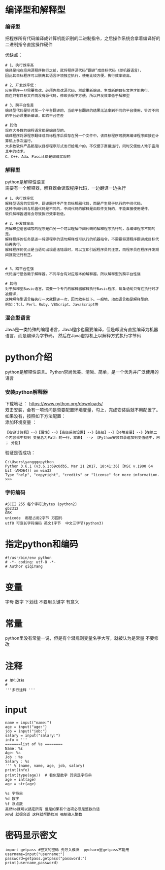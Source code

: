 # 编译型和解释型
### 编译型
把程序所有代码编译成计算机能识别的二进制指令，之后操作系统会拿着编译好的二进制指令直接操作硬件

优缺点：
```
# 1、执行效率高
编译是指在应用源程序执行之前，就将程序源代码“翻译”成目标代码（即机器语言），
因此其目标程序可以脱离其语言环境独立执行，使用比较方便，执行效率较高。

# 2、开发效率低：
应用程序一旦需要修改，必须先修改源代码，然后重新编译、生成新的目标文件才能执行，
而在只有目标文件而没有源代码，修改会很不方便。所以开发效率低于解释型

# 3、跨平台性差
编译型代码是针对某一个平台翻译的，当前平台翻译的结果无法拿到不同的平台使用，针对不同的平台必须重新编译，即跨平台性差

# 其他
现在大多数的编程语言都是编译型的。
编译程序将源程序翻译成目标程序后保存在另一个文件中，该目标程序可脱离编译程序直接在计算机上多次运行。
大多数软件产品都是以目标程序形式发行给用户的，不仅便于直接运行，同时又使他人难于盗用其中的技术。
C、C++、Ada、Pascal都是编译实现的
```

### 解释型
python是解释性语言  
需要有一个解释器，解释器会读取程序代码，一边翻译一边执行
```
# 1、执行效率低
解释型语言的实现中，翻译器并不产生目标机器代码，而是产生易于执行的中间代码。
这种中间代码与机器代码是不同的，中间代码的解释是由软件支持的，不能直接使用硬件，
软件解释器通常会导致执行效率较低。

# 2、开发效率高
用解释型语言编写的程序是由另一个可以理解中间代码的解释程序执行的，与编译程序不同的是，
解释程序的任务是逐一将源程序的语句解释成可执行的机器指令，不需要将源程序翻译成目标代码再执行。
解释程序的优点是当语句出现语法错误时，可以立即引起程序员的注意，而程序员在程序开发期间就能进行校正。


# 3、跨平台性强
代码运行是依赖于解释器，不同平台有对应版本的解释器，所以解释型的跨平台性强

# 其他
对于解释型Basic语言，需要一个专门的解释器解释执行Basic程序，每条语句只有在执行时才被翻译，
这种解释型语言每执行一次就翻译一次，因而效率低下。一般地，动态语言都是解释型的，
例如：Tcl、Perl、Ruby、VBScript、JavaScript等
```
### 混合型语言
Java是一类特殊的编程语言，Java程序也需要编译，但是却没有直接编译为机器语言，而是编译为字节码，
然后在Java虚拟机上以解释方式执行字节码
# python介绍
python是解释性语言。Python崇尚优美、清晰、简单，是一个优秀并广泛使用的语言
### 安装python解释器
下载地址  ：
https://www.python.org/downloads/  
双击安装，会有一项询问是否要配置环境变量，勾上，完成安装后就不用配置了。如果没有，按照如下方法配置：  
添加环境变量  ：
```
【右键计算机】--》【属性】--》【高级系统设置】--》【高级】--》【环境变量】--》【在第二个内容框中找到 变量名为Path 的一行，双击】 --> 【Python安装目录追加到变值值中，用 ； 分割】
```
验证是否成功：
```
C:\Users\yangqq>python
Python 3.6.1 (v3.6.1:69c0db5, Mar 21 2017, 18:41:36) [MSC v.1900 64 bit (AMD64)] on win32
Type "help", "copyright", "credits" or "license" for more information.
>>>
```
### 字符编码
```
ASCII 255 每个字符1bytes (python2)  
gb2312  
GBK  
unicode  都是占用2字节 万国码  
utf8 可变长字符编码 英文1字节  中文三字节(python3)  
```
# 指定python和编码
```
#!/usr/bin/env python
# -*- coding: utf-8 -*-
# Author qiqiYang
```
# 变量
字母 数字 下划线 不要用关键字  有意义
# 常量
python里没有常量一说，但是有个潜规则变量名字大写，就被认为是常量  不要修改
# 注释
```
# 单行注释
#
'''多行注释 '''
```
# input
```
name = input("name:")
age = input("age:")
job = input("job:")
salary = input("salary:")
info = '''
=======list of %s ========
Name: %s
Age: %s
Job : %s
Salary : %s
''' % (name, name, age, job, salary)
print(info)
print(type(age))  # 看似是数字 其实是字符串
age = int(age)
age = str(age)

%s 字符串
%d 数字
%f 浮点数
虽然%s就可以搞定所有 但是如果有个选项必须是整数的话
用%d 就很合适 这样就帮助检测 强制输入整数
```
# 密码显示密文
```
import getpass #密文的密码 先导入模块  pycharm里getpass不能用
username=input("username:")
password=getpass.getpass("password:")
print(username,password)
```